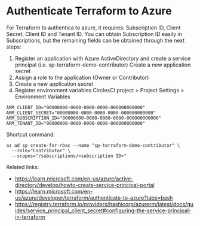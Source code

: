 # Authenticate Terraform to Azure
For Terraform to authentica to azure, it requires: Subscription ID, Client Secret, Client ID and Tenant ID. You can obtain Subscription ID easily in Subscriptions, but the remaining fields can be obtained through the next steps:

1. Register an application with Azure ActiveDirectory and create a service principal (i.e. sp-terraform-demo-contributor)
Create a new application secret
2. Assign a role to the application (Owner or Contributor)
3. Create a new application secret 
4. Register environment variables CirclesCI project > Project Settings > Environment Variables

```
ARM_CLIENT_ID="00000000-0000-0000-0000-000000000000"
ARM_CLIENT_SECRET="00000000-0000-0000-0000-000000000000"
ARM_SUBSCRIPTION_ID="00000000-0000-0000-0000-000000000000"
ARM_TENANT_ID="00000000-0000-0000-0000-000000000000"
```
Shortcut command: 
```
az ad sp create-for-rbac --name "sp-terraform-demo-contributor" \
  --role="Contributor" \
  --scopes="/subscriptions/<subscription ID>"
```

Related links:
* https://learn.microsoft.com/en-us/azure/active-directory/develop/howto-create-service-principal-portal
* https://learn.microsoft.com/en-us/azure/developer/terraform/authenticate-to-azure?tabs=bash
* https://registry.terraform.io/providers/hashicorp/azurerm/latest/docs/guides/service_principal_client_secret#configuring-the-service-principal-in-terraform